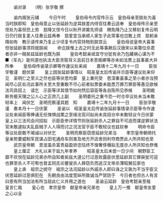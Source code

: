 　　谕对录　　（明）张孚敬 撰


　　谕内阁张元辅
　　今日午时
　　皇伯母令内官传示云　皇伯母亲至朕处为喜当时朕即知　皇伯母意止以张延龄为逆耳朕差内侍官往奏云适奉　皇伯母传示亲至侄处为喜但恐上劳　慈降又侄今日以秋开讲奠先师请　赐免降乃止又移刻复传云明日仍行朕复差人往奏云兹再奉　慈爱宜当承顺人家生子此常事也岂敢上烦　慈躬亲降如有　教示请传来乃复止少顷复令内官持物到朕宫云
　　皇伯母说皇帝大喜事但张延龄事须将就朕闻
　　命讫朕惟上古之时无此等事厥后汉唐宋以来篡位杀君者亦非一贼矣兹延龄也既为朕
　　皇伯考懿亲祗宜守分犹有余乃包藏祸心谋为不■〈车丸〉是何道也执法大臣贪赃背义且前日本至阁卿等亦未如法票上兹事甚大并所奉
　　皇伯母传谕录示卿等作速议处来闻
　　嘉靖十二年九月十一日
　　臣张孚敬谨　题伏蒙
　　皇上因张延龄事情以　昭圣皇太后传谕并示臣等速议处来仰见　圣明仁之至义之尽也臣等伏思均蒙　皇上重托受　恩深重虽事之至小者亦当预闻尽心区处况此事所关至大至重敢不尽心前者拟票委未能悉万罪万罪臣等愚见欲候法司具招上　请乞　示臣等详其情节如何然后容臣等各自陈所见恭候
　　圣明裁断务极天理之公人心之正庶几上副
　　圣明委托之重今恐一时仓卒议处未当未敢轻率上　闻伏乞　圣明亮察谨具题　知
　　嘉靖十二年九月十一日
　　臣张孚敬谨　奏本月十一日伏蒙
　　圣谕以　昭圣皇太后传谕张延龄事情录示臣等令作速议处来闻臣等捧诵无任悚惧战栗之至缘法官问拟尚未具招仓卒未敢轻议今日伏蒙　皇上以三法司会问招拟　示臣臣参详情节则张延龄杀人之罪自不可逃而谋逆罪状法官未敢遽拟夫乱臣贼子人人得而讨之况法官乎臣不敢轻议也兹钦奉
　　明命令臣等议处臣敢不竭诚以对伏乞
　　圣明亮察臣窃思延龄兄弟当
　　孝宗皇帝朝倚托　皇亲势要威制军民谋占田宅通舟车则害及地方开店舍则利夺商贾此人所共知也至
　　武宗皇帝朝　恩宠虽杀富贵益盈骄恣怙终不悛奢侈僭拟无度亦人所共知也恭惟
　　皇上厘正　大礼以来于兹九年孝养
　　昭圣皇太后未尝一日少间　朝野臣工靡不欢悦在延龄兄弟亦所自知者矣兹大道公行过恶败露臣伏思延龄其它罪戾犹可逭也罪至杀人不可宥也昔孟轲氏论瞽叟杀人舜窃负而逃汉文帝杀薄昭舅后家也
　　皇上承　祖宗之统守　祖宗之法况延龄以外戚杀人即曰诛之又孰为不当乎臣又伏思延龄过恶俱犯在　先朝良由法度宽纵所致诚当严禁防于　今日者也但古人有言曰恩有所当加法有所当屈此仁义并用之道也
　　圣谕云延龄　皇伯考懿亲至哉　皇言仁哉
　　皇心也　孝宗皇帝　献皇帝亲兄弟也
　　皇上万一推　献皇帝友爱之心以全

